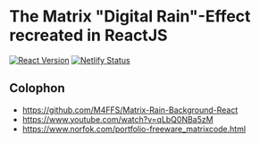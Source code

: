 # The Matrix "Digital Rain"-Effect recreated in ReactJS

[![React Version](https://img.shields.io/badge/React-v18.2.0-61dafb?logo=react)]()
[![Netlify Status](https://api.netlify.com/api/v1/badges/7227486e-5815-4644-9d99-e979e2449069/deploy-status)](https://app.netlify.com/sites/classy-boba-4f6f40/deploys)

## Colophon

- https://github.com/M4FFS/Matrix-Rain-Background-React
- https://www.youtube.com/watch?v=qLbQ0NBa5zM
- https://www.norfok.com/portfolio-freeware_matrixcode.html